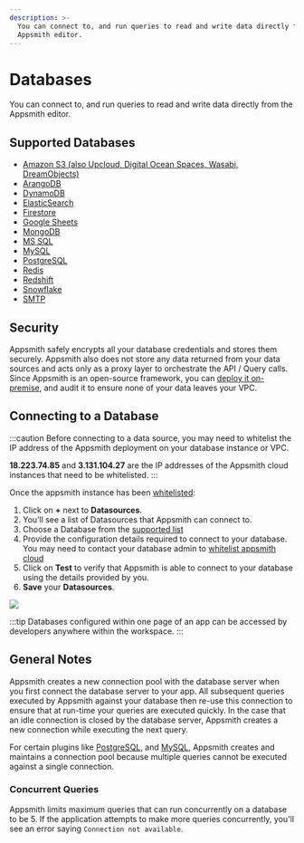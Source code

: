 ```yaml
---
description: >-
  You can connect to, and run queries to read and write data directly from the
  Appsmith editor.
---
```


# Databases
 You can connect to, and run queries to read and write data directly from the
  Appsmith editor.

## Supported Databases

* [Amazon S3 (also Upcloud, Digital Ocean Spaces, Wasabi, DreamObjects)](../../reference/datasources/querying-amazon-s3.md)
* [ArangoDB](../../reference/datasources/querying-arango-db.md)
* [DynamoDB](../../reference/datasources/querying-dynamodb.md)
* [ElasticSearch](../../reference/datasources/querying-elasticsearch.md)
* [Firestore](../../reference/datasources/querying-firestore.md)
* [Google Sheets](../../reference/datasources/querying-google-sheets.md)
* [MongoDB](../../reference/datasources/querying-mongodb/)
* [MS SQL](../../reference/datasources/querying-mssql.md)
* [MySQL](../../reference/datasources/querying-mysql.md)
* [PostgreSQL](../../reference/datasources/querying-postgres.md)
* [Redis](../../reference/datasources/querying-redis.md)
* [Redshift](../../reference/datasources/querying-redshift.md)
* [Snowflake](../../reference/datasources/querying-snowflake-db.md)
* [SMTP](../../reference/datasources/using-smtp.md)

## Security

Appsmith safely encrypts all your database credentials and stores them securely. Appsmith also does not store any data returned from your data sources and acts only as a proxy layer to orchestrate the API / Query calls. Since Appsmith is an open-source framework, you can [deploy it on-premise](../../getting-started/setup/), and audit it to ensure none of your data leaves your VPC.

## Connecting to a Database

:::caution
Before connecting to a data source, you may need to whitelist the IP address of the Appsmith deployment on your database instance or VPC.

**18.223.74.85** and **3.131.104.27** are the IP addresses of the Appsmith cloud instances that need to be whitelisted.
:::

Once the appsmith instance has been [whitelisted](../../learning-and-resources/how-to-guides/aws-whitelist.md):

1. Click on **+** next to **Datasources**.
2. You’ll see a list of Datasources that Appsmith can connect to.
3. Choose a Database from the [supported list](connecting-to-databases.md#supported-databases)
4. Provide the configuration details required to connect to your database. You may need to contact your database admin to [whitelist appsmith cloud](../../learning-and-resources/how-to-guides/aws-whitelist.md)
5. Click on **Test** to verify that Appsmith is able to connect to your database using the details provided by you.
6. **Save** your **Datasources**.

![](</img/create_ds.gif>)

:::tip
Databases configured within one page of an app can be accessed by developers anywhere within the workspace.
:::

## General Notes

Appsmith creates a new connection pool with the database server when you first connect the database server to your app. All subsequent queries executed by Appsmith against your database then re-use this connection to ensure that at run-time your queries are executed quickly. In the case that an idle connection is closed by the database server, Appsmith creates a new connection while executing the next query.

For certain plugins like [PostgreSQL](../../reference/datasources/querying-postgres.md), and [MySQL](../../reference/datasources/querying-mysql.md), Appsmith creates and maintains a connection pool because multiple queries cannot be executed against a single connection.

### Concurrent Queries

Appsmith limits maximum queries that can run concurrently on a database to be 5. If the application attempts to make more queries concurrently, you'll see an error saying `Connection not available`.
